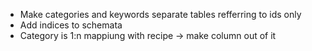 - Make categories and keywords separate tables refferring to ids only
- Add indices to schemata
- Category is 1:n mappiung with recipe -> make column out of it